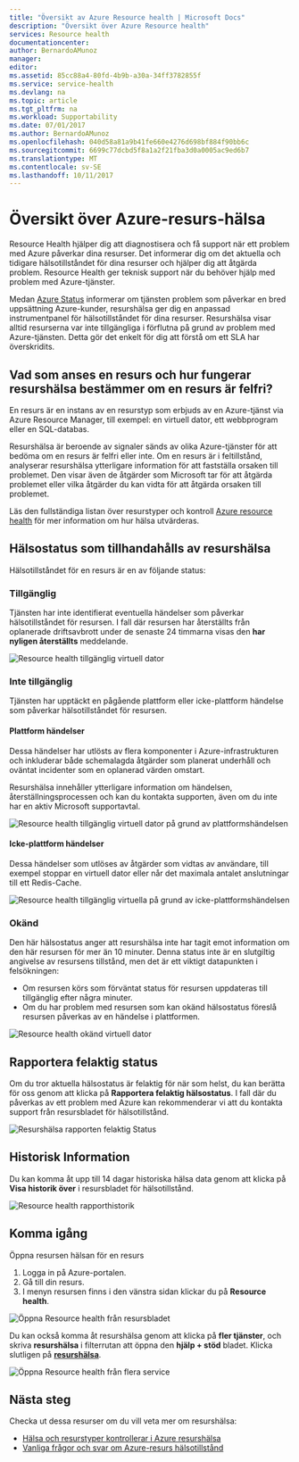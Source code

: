 ```yaml
---
title: "Översikt av Azure Resource health | Microsoft Docs"
description: "Översikt över Azure Resource health"
services: Resource health
documentationcenter: 
author: BernardoAMunoz
manager: 
editor: 
ms.assetid: 85cc88a4-80fd-4b9b-a30a-34ff3782855f
ms.service: service-health
ms.devlang: na
ms.topic: article
ms.tgt_pltfrm: na
ms.workload: Supportability
ms.date: 07/01/2017
ms.author: BernardoAMunoz
ms.openlocfilehash: 040d58a81a9b41fe660e4276d698bf884f90bb6c
ms.sourcegitcommit: 6699c77dcbd5f8a1a2f21fba3d0a0005ac9ed6b7
ms.translationtype: MT
ms.contentlocale: sv-SE
ms.lasthandoff: 10/11/2017
---
```

# <a name="azure-resource-health-overview"></a>Översikt över Azure-resurs-hälsa
 
Resource Health hjälper dig att diagnostisera och få support när ett problem med Azure påverkar dina resurser. Det informerar dig om det aktuella och tidigare hälsotillståndet för dina resurser och hjälper dig att åtgärda problem. Resource Health ger teknisk support när du behöver hjälp med problem med Azure-tjänster.

Medan [Azure Status](https://status.azure.com) informerar om tjänsten problem som påverkar en bred uppsättning Azure-kunder, resurshälsa ger dig en anpassad instrumentpanel för hälsotillståndet för dina resurser. Resurshälsa visar alltid resurserna var inte tillgängliga i förflutna på grund av problem med Azure-tjänsten. Detta gör det enkelt för dig att förstå om ett SLA har överskridits. 

## <a name="what-is-considered-a-resource-and-how-does-resource-health-decides-if-a-resource-is-healthy-or-not"></a>Vad som anses en resurs och hur fungerar resurshälsa bestämmer om en resurs är felfri?
En resurs är en instans av en resurstyp som erbjuds av en Azure-tjänst via Azure Resource Manager, till exempel: en virtuell dator, ett webbprogram eller en SQL-databas.

Resurshälsa är beroende av signaler sänds av olika Azure-tjänster för att bedöma om en resurs är felfri eller inte. Om en resurs är i feltillstånd, analyserar resurshälsa ytterligare information för att fastställa orsaken till problemet. Den visar även de åtgärder som Microsoft tar för att åtgärda problemet eller vilka åtgärder du kan vidta för att åtgärda orsaken till problemet. 

Läs den fullständiga listan över resurstyper och kontroll [Azure resource health](resource-health-checks-resource-types.md) för mer information om hur hälsa utvärderas.

## <a name="health-status-provided-by-resource-health"></a>Hälsostatus som tillhandahålls av resurshälsa
Hälsotillståndet för en resurs är en av följande status:

### <a name="available"></a>Tillgänglig
Tjänsten har inte identifierat eventuella händelser som påverkar hälsotillståndet för resursen. I fall där resursen har återställts från oplanerade driftsavbrott under de senaste 24 timmarna visas den **har nyligen återställts** meddelande.

![Resource health tillgänglig virtuell dator](./media/resource-health-overview/Available.png)

### <a name="unavailable"></a>Inte tillgänglig
Tjänsten har upptäckt en pågående plattform eller icke-plattform händelse som påverkar hälsotillståndet för resursen.

#### <a name="platform-events"></a>Plattform händelser
Dessa händelser har utlösts av flera komponenter i Azure-infrastrukturen och inkluderar både schemalagda åtgärder som planerat underhåll och oväntat incidenter som en oplanerad värden omstart.

Resurshälsa innehåller ytterligare information om händelsen, återställningsprocessen och kan du kontakta supporten, även om du inte har en aktiv Microsoft supportavtal.

![Resource health tillgänglig virtuell dator på grund av plattformshändelsen](./media/resource-health-overview/Unavailable.png)

#### <a name="non-platform-events"></a>Icke-plattform händelser
Dessa händelser som utlöses av åtgärder som vidtas av användare, till exempel stoppar en virtuell dator eller når det maximala antalet anslutningar till ett Redis-Cache.

![Resource health tillgänglig virtuella på grund av icke-plattformshändelsen](./media/resource-health-overview/Unavailable_NonPlatform.png)

### <a name="unknown"></a>Okänd
Den här hälsostatus anger att resurshälsa inte har tagit emot information om den här resursen för mer än 10 minuter. Denna status inte är en slutgiltig angivelse av resursens tillstånd, men det är ett viktigt datapunkten i felsökningen:
* Om resursen körs som förväntat status för resursen uppdateras till tillgänglig efter några minuter.
* Om du har problem med resursen som kan okänd hälsostatus föreslå resursen påverkas av en händelse i plattformen.

![Resource health okänd virtuell dator](./media/resource-health-overview/Unknown.png)

## <a name="report-an-incorrect-status"></a>Rapportera felaktig status
Om du tror aktuella hälsostatus är felaktig för när som helst, du kan berätta för oss genom att klicka på **Rapportera felaktig hälsostatus**. I fall där du påverkas av ett problem med Azure kan rekommenderar vi att du kontakta support från resursbladet för hälsotillstånd. 

![Resurshälsa rapporten felaktig Status](./media/resource-health-overview/incorrect-status.png)

## <a name="historical-information"></a>Historisk Information
Du kan komma åt upp till 14 dagar historiska hälsa data genom att klicka på **Visa historik över** i resursbladet för hälsotillstånd. 

![Resource health rapporthistorik](./media/resource-health-overview/history-blade.png)

## <a name="getting-started"></a>Komma igång
Öppna resursen hälsan för en resurs
1.  Logga in på Azure-portalen.
2.  Gå till din resurs.
3.  I menyn resursen finns i den vänstra sidan klickar du på **Resource health**.

![Öppna Resource health från resursbladet](./media/resource-health-overview/from-resource-blade.png)

Du kan också komma åt resurshälsa genom att klicka på **fler tjänster**, och skriva **resurshälsa** i filterrutan att öppna den **hjälp + stöd** bladet. Klicka slutligen på [ **resurshälsa**](https://ms.portal.azure.com/#blade/Microsoft_Azure_Monitoring/AzureMonitoringBrowseBlade/resourceHealth).

![Öppna Resource health från flera service](./media/resource-health-overview/FromOtherServices.png)

## <a name="next-steps"></a>Nästa steg

Checka ut dessa resurser om du vill veta mer om resurshälsa:
-  [Hälsa och resurstyper kontrollerar i Azure resurshälsa](resource-health-checks-resource-types.md)
-  [Vanliga frågor och svar om Azure-resurs hälsotillstånd](resource-health-faq.md)




